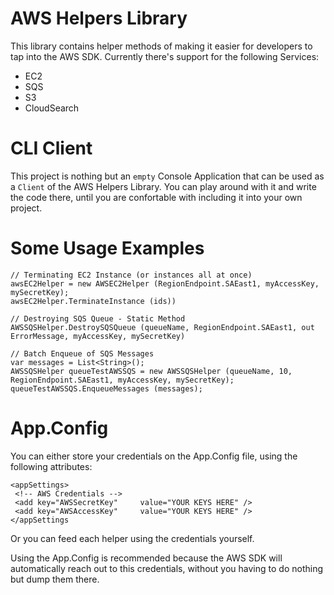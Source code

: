 AWS Helpers Library
======================

This library contains helper methods of making it easier for developers to tap into the AWS SDK. Currently there's support for the following Services:

* EC2
* SQS
* S3
* CloudSearch


CLI Client
======================

This project is nothing but an `empty` Console Application that can be used as a `Client` of the AWS Helpers Library. You can play around with it and write the code there, until you are confortable
with including it into your own project.

Some Usage Examples
======================

    // Terminating EC2 Instance (or instances all at once)
    awsEC2Helper = new AWSEC2Helper (RegionEndpoint.SAEast1, myAccessKey, mySecretKey);
    awsEC2Helper.TerminateInstance (ids))
    
    // Destroying SQS Queue - Static Method
    AWSSQSHelper.DestroySQSQueue (queueName, RegionEndpoint.SAEast1, out ErrorMessage, myAccessKey, mySecretKey)

    // Batch Enqueue of SQS Messages
    var messages = List<String>();
    AWSSQSHelper queueTestAWSSQS = new AWSSQSHelper (queueName, 10, RegionEndpoint.SAEast1, myAccessKey, mySecretKey);
    queueTestAWSSQS.EnqueueMessages (messages);

App.Config
======================

You can either store your credentials on the App.Config file, using the following attributes:

    <appSettings>
     <!-- AWS Credentials -->
     <add key="AWSSecretKey"     value="YOUR KEYS HERE" />
     <add key="AWSAccessKey"     value="YOUR KEYS HERE" />
    </appSettings
  
Or you can feed each helper using the credentials yourself.

Using the App.Config is recommended because the AWS SDK will automatically reach out to this credentials, without you having to do nothing but dump them there.